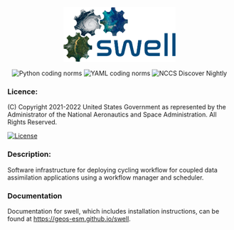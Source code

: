 <div
  align="center"
>
<img
  src="https://github.com/GEOS-ESM/swell/blob/develop/etc/logo/SwellLogo%400.33x.png"
  width="50%"
/>

![Python coding norms](https://github.com/GEOS-ESM/swell/actions/workflows/python_coding_norms.yml/badge.svg)
![YAML coding norms](https://github.com/GEOS-ESM/swell/actions/workflows/yaml_coding_norms.yml/badge.svg)
![NCCS Discover Nightly](https://github.com/GEOS-ESM/swell/actions/workflows/discover_nightly.yml/badge.svg)

</div>

### Licence:

(C) Copyright 2021-2022 United States Government as represented by the Administrator of the National
Aeronautics and Space Administration. All Rights Reserved.

[![License](https://img.shields.io/badge/License-Apache%202.0-blue.svg)](https://opensource.org/licenses/Apache-2.0)


### Description:

Software infrastructure for deploying cycling workflow for coupled data assimilation applications
using a workflow manager and scheduler.

### Documentation

Documentation for swell, which includes installation instructions, can be found at <a href="https://geos-esm.github.io/swell" target="_blank">https://geos-esm.github.io/swell</a>.
